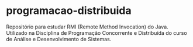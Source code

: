 # programacao-distribuida
Repositório para estudar RMI (Remote Method Invocation) do Java.  Utilizado na Disciplina de Programação Concorrente e Distribuída do curso de Análise e Desenvolvimento de Sistemas.
